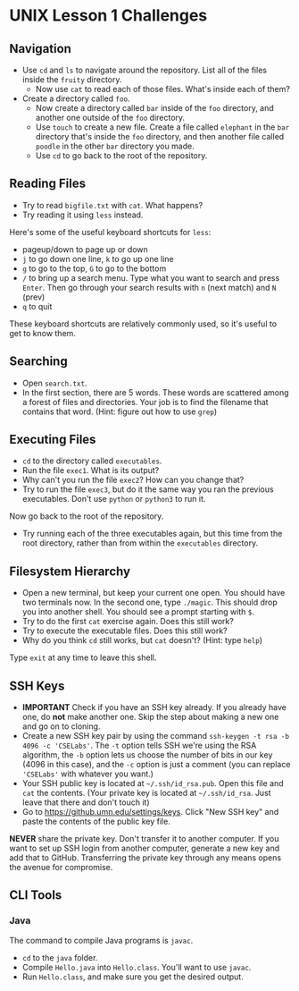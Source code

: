 UNIX Lesson 1 Challenges
=============

## Navigation

- Use `cd` and `ls` to navigate around the repository. List all of the files inside the `fruity` directory.
  - Now use `cat` to read each of those files. What's inside each of them?
- Create a directory called `foo`.
  - Now create a directory called `bar` inside of the `foo` directory, and another one outside of the `foo` directory.
  - Use `touch` to create a new file. Create a file called `elephant` in the `bar` directory that's inside the `foo` directory, and then another file called `poodle` in the other `bar` directory you made.
  - Use `cd` to go back to the root of the repository.

## Reading Files

- Try to read `bigfile.txt` with `cat`. What happens?
- Try reading it using `less` instead.

Here's some of the useful keyboard shortcuts for `less`:
- pageup/down to page up or down
- `j` to go down one line, `k` to go up one line
- `g` to go to the top, `G` to go to the bottom
- `/` to bring up a search menu. Type what you want to search and press `Enter`. Then go through your search results with `n` (next match) and `N` (prev)
- `q` to quit

These keyboard shortcuts are relatively commonly used, so it's useful to get to know them.

## Searching

- Open `search.txt`.
- In the first section, there are 5 words. These words are scattered among a forest of files and directories. Your job is to find the filename that contains that word. (Hint: figure out how to use `grep`)

## Executing Files

- `cd` to the directory called `executables`.
- Run the file `exec1`. What is its output?
- Why can't you run the file `exec2`? How can you change that?
- Try to run the file `exec3`, but do it the same way you ran the previous executables. Don't use `python` or `python3` to run it.

Now go back to the root of the repository.
- Try running each of the three executables again, but this time from the root directory, rather than from within the `executables` directory.

## Filesystem Hierarchy

- Open a new terminal, but keep your current one open. You should have two terminals now. In the second one, type `./magic`. This should drop you into another shell. You should see a prompt starting with `$`.
- Try to do the first `cat` exercise again. Does this still work?
- Try to execute the executable files. Does this still work?
- Why do you think `cd` still works, but `cat` doesn't? (Hint: type `help`)

Type `exit` at any time to leave this shell.

## SSH Keys

- **IMPORTANT** Check if you have an SSH key already. If you already have one, do **not** make another one. Skip the step about making a new one and go on to cloning.
- Create a new SSH key pair by using the command `ssh-keygen -t rsa -b 4096 -c 'CSELabs'`. The `-t` option tells SSH we're using the RSA algorithm, the `-b` option lets us choose the number of bits in our key (4096 in this case), and the `-c` option is just a comment (you can replace `'CSELabs'` with whatever you want.)
- Your SSH public key is located at `~/.ssh/id_rsa.pub`. Open this file and `cat` the contents. (Your private key is located at `~/.ssh/id_rsa`. Just leave that there and don't touch it)
- Go to https://github.umn.edu/settings/keys. Click "New SSH key" and paste the contents of the public key file.

**NEVER** share the private key. Don't transfer it to another computer. If you want to set up SSH login from another computer, generate a new key and add that to GitHub. Transferring the private key through any means opens the avenue for compromise.

## CLI Tools

### Java

The command to compile Java programs is `javac`.

- `cd` to the `java` folder.
- Compile `Hello.java` into `Hello.class`. You'll want to use `javac`.
- Run `Hello.class`, and make sure you get the desired output.